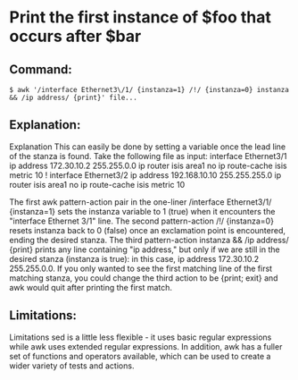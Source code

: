 # Print the first instance of $foo that occurs after $bar

## Command:
```
$ awk '/interface Ethernet3\/1/ {instanza=1} /!/ {instanza=0} instanza && /ip address/ {print}' file...
```

## Explanation:
Explanation
This can easily be done by setting a variable once the lead line of the stanza is found.  Take the following file as input:
interface Ethernet3/1
 ip address 172.30.10.2 255.255.0.0
 ip router isis area1
 no ip route-cache
 isis metric 10
!
interface Ethernet3/2
 ip address 192.168.10.10 255.255.255.0
 ip router isis area1
 no ip route-cache
 isis metric 10

The first awk pattern-action pair in the one-liner /interface Ethernet3\/1/ {instanza=1} sets the instanza variable to 1 (true) when it encounters the "interface Ethernet 3/1" line.  The second pattern-action /!/ {instanza=0} resets instanza back to 0 (false) once an exclamation point is encountered, ending the desired stanza.  The third pattern-action instanza && /ip address/ {print} prints any line containing "ip address," but only if we are still in the desired stanza (instanza is true): in this case, ip address 172.30.10.2 255.255.0.0.
If you only wanted to see the first matching line of the first matching stanza, you could change the third action to be {print; exit} and awk would quit after printing the first match.

## Limitations:
Limitations
sed is a little less flexible - it uses basic regular expressions while awk uses extended regular expressions.  In addition, awk has a fuller set of functions and operators available, which can be used to create a wider variety of tests and actions.

